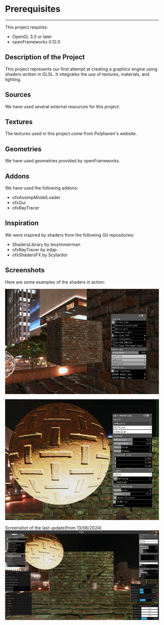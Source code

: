 # Prerequisites
------------

This project requires:
* OpenGL 3.3 or later
* openFrameworks 0.12.0

Description of the Project
-------------------------

This project represents our first attempt at creating a graphics engine using shaders written in GLSL. It integrates the use of textures, materials, and lighting.

Sources
--------

We have used several external resources for this project:

Textures
---------

The textures used in this project come from Polyhaven's website.

Geometries
------------

We have used geometries provided by openFrameworks.

Addons
------

We have used the following addons:
* ofxAssimpModelLoader
* ofxGui
* ofxRayTracer

Inspiration
-------------

We were inspired by shaders from the following Git repositories:
* ShadersLibrary by leozimmerman
* ofxRayTracer by edap
* ofxShadersFX by Scylardor

Screenshots
------------

Here are some examples of the shaders in action:

![Blinn-Phong Shader](https://raw.githubusercontent.com/irolup/Driewer/master/example_screenshots/blinn_phong_shader.png)

![PBR (Physically-Based Rendering) Shader](https://raw.githubusercontent.com/irolup/Driewer/master/example_screenshots/pbr_shader.png)

Screenshot of the last update(from 13/06/2024)
![Last update with menus](https://raw.githubusercontent.com/irolup/Driewer/master/example_screenshots/update_1.png)
